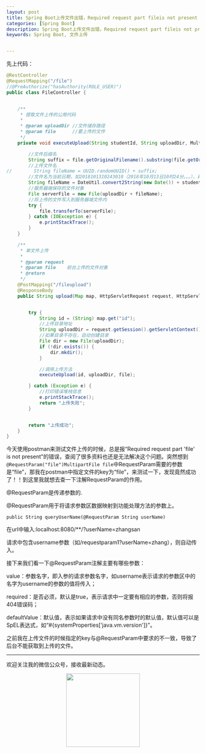 ```yaml
---
layout: post
title: Spring Boot上传文件出错，Required request part fileis not present
categories: [Spring Boot]
description: Spring Boot上传文件出错，Required request part fileis not present
keywords: Spring Boot, 文件上传


---
```


先上代码：

```java
@RestController
@RequestMapping("/file")
//@PreAuthorize("hasAuthority(ROLE_USER)")
public class FileController {


    /**
     * 提取文件上传的公用代码
     *
     * @param uploadDir //文件储存路径
     * @param file      //要上传的文件
     */
    private void executeUpload(String studentId, String uploadDir, MultipartFile file) {

        //文件后缀名
        String suffix = file.getOriginalFilename().substring(file.getOriginalFilename().lastIndexOf("."));
        //上传文件名
//        String fileName = UUID.randomUUID() + suffix;
        //文件名为当前日期，如2018101310243010（2018年10月13日10时24分。。。），再加上studentId
        String fileName = DateUtil.convert2String(new Date()) + studentId + suffix;
        //服务器端保存的文件对象
        File serverFile = new File(uploadDir + fileName);
        //将上传的文件写入到服务器端文件内
        try {
            file.transferTo(serverFile);
        } catch (IOException e) {
            e.printStackTrace();
        }
    }

    /**
     * 单文件上传
     *
     * @param request
     * @param file    前台上传的文件对象
     * @return
     */
    @PostMapping("/fileupload")
    @ResponseBody
    public String upload(Map map, HttpServletRequest request, HttpServletResponse response, @RequestParam("file")MultipartFile file) {


        try {
            String id = (String) map.get("id");
            //上传目录地址
            String uploadDir = request.getSession().getServletContext().getRealPath("/") + "/upload/";
            //如果目录不存在，自动创建目录
            File dir = new File(uploadDir);
            if (!dir.exists()) {
                dir.mkdir();
            }

            //调用上传方法
            executeUpload(id, uploadDir, file);

        } catch (Exception e) {
            //打印错误堆栈信息
            e.printStackTrace();
            return "上传失败";
        }


        return "上传成功";
    }
}
```

今天使用postman来测试文件上传的时候，总是报“Required request part 'file' is not present”的错误，查阅了很多资料也还是无法解决这个问题。突然想到```@RequestParam("file")MultipartFile file```中RequestParam需要的参数是“file”，那我在postman中指定文件的key为“file”，来测试一下，发现竟然成功了！！到这里我就想去查一下注解RequestParam的作用。

@RequestParam是传递参数的.

@RequestParam用于将请求参数区数据映射到功能处理方法的参数上。

```
public String queryUserName(@RequestParam String userName)
```

在url中输入:localhost:8080/**/?userName=zhangsan

请求中包含username参数（如/requestparam1?userName=zhang），则自动传入。

接下来我们看一下@RequestParam注解主要有哪些参数：

value：参数名字，即入参的请求参数名字，如username表示请求的参数区中的名字为username的参数的值将传入；

required：是否必须，默认是true，表示请求中一定要有相应的参数，否则将报404错误码；

defaultValue：默认值，表示如果请求中没有同名参数时的默认值，默认值可以是SpEL表达式，如“#{systemProperties['java.vm.version']}”。





之前我在上传文件的时候指定的key与@RequestParam中要求的不一致，导致了后台不能获取到上传的文件。

---
欢迎关注我的微信公众号，接收最新动态。

<div align="center"><img width="192px" height="192px" src="https://i.postimg.cc/pdykktnS/weichat.jpg"/></div>